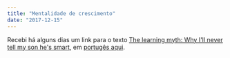 ```yaml
---
title: "Mentalidade de crescimento"
date: "2017-12-15"
---
```


Recebi há alguns dias um link para o texto [The learning myth: Why I'll never tell my son he's smart](https://www.khanacademy.org/talks-and-interviews/conversations-with-sal/a/the-learning-myth-why-ill-never-tell-my-son-hes-smart), em [portugês aqui](http://www.medclick.com.br/saude/2015/01/o-mito-da-aprendizagem-porque-nunca-dizer-para-seu-filho-que-ele-e-inteligente/).